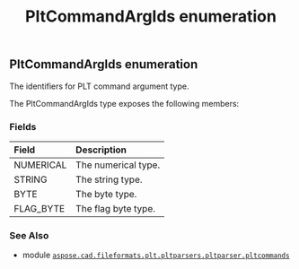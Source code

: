 ﻿---
title: PltCommandArgIds enumeration
second_title: Aspose.CAD for Python via .NET API References
description: 
type: docs
weight: 10
url: /python-net/aspose.cad.fileformats.plt.pltparsers.pltparser.pltcommands/pltcommandargids/
is_root: false
---

## PltCommandArgIds enumeration

The identifiers for PLT command argument type.



The PltCommandArgIds type exposes the following members:

### Fields
| Field | Description |
| :- | :- |
| NUMERICAL | The numerical type. |
| STRING | The string type. |
| BYTE | The byte type. |
| FLAG_BYTE | The flag byte type. |



### See Also
* module [`aspose.cad.fileformats.plt.pltparsers.pltparser.pltcommands`](..)
